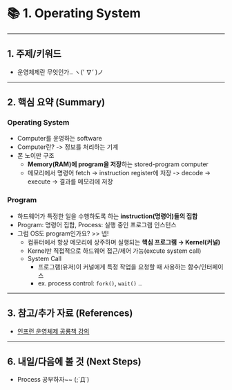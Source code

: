 # 📚 1. Operating System

---

## 1. 주제/키워드
  - 운영체제란 무엇인가.. ヽ(‘ ∇‘ )ノ

---

## 2. 핵심 요약 (Summary)

### Operating System
  - Computer를 운영하는 software
  - Computer란? -> 정보를 처리하는 기계
  - 폰 노이만 구조
    - **Memory(RAM)에 program을 저장**하는 stored-program computer
    - 메모리에서 명령어 fetch -> instruction register에 저장 -> decode -> execute -> 결과를 메모리에 저장
  
### Program
  - 하드웨어가 특정한 일을 수행하도록 하는 **instruction(명령어)들의 집합**
  - Program: 명령어 집합, Process: 실행 중인 프로그램 인스턴스
  - 그럼 OS도 program인가요? >> 넵! 
    - 컴퓨터에서 항상 메모리에 상주하며 실행되는 **핵심 프로그램 → Kernel(커널)**
    - Kernel만 직접적으로 하드웨어 접근/제어 가능(excute system call)
    - System Call
      - 프로그램(유저)이 커널에게 특정 작업을 요청할 때 사용하는 함수/인터페이스  
      - ex. process control:  ``fork()``, ``wait()`` .. 


---


## 3. 참고/추가 자료 (References)
- [인프런 운영체제 공룡책 강의](https://www.inflearn.com/course/%EC%9A%B4%EC%98%81%EC%B2%B4%EC%A0%9C-%EA%B3%B5%EB%A3%A1%EC%B1%85-%EC%A0%84%EA%B3%B5%EA%B0%95%EC%9D%98)

---

## 6. 내일/다음에 볼 것 (Next Steps)
- Process 공부하자~~ (;´Д`)

